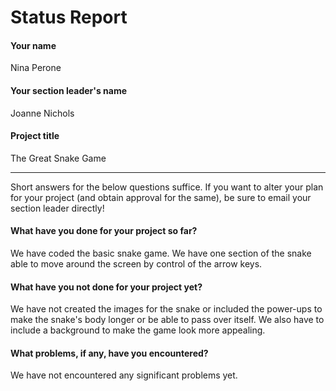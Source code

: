 # Status Report

#### Your name

Nina Perone

#### Your section leader's name

Joanne Nichols

#### Project title

The Great Snake Game

***

Short answers for the below questions suffice. If you want to alter your plan for your project (and obtain approval for the same), be sure to email your section leader directly!

#### What have you done for your project so far?

We have coded the basic snake game. We have one section of the snake able to move around the screen by control of the arrow keys.

#### What have you not done for your project yet?

We have not created the images for the snake or included the power-ups to make the snake's body longer or be able to pass over itself. We also have to include a background to make the game look more appealing.

#### What problems, if any, have you encountered?

We have not encountered any significant problems yet.
